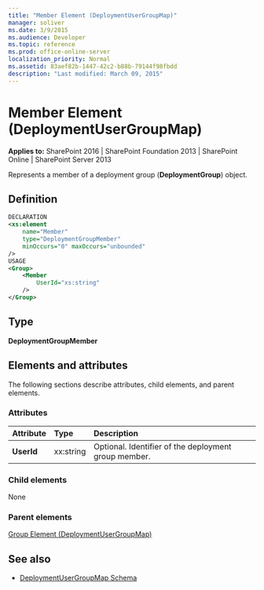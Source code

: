 ```yaml
---
title: "Member Element (DeploymentUserGroupMap)"
manager: soliver
ms.date: 3/9/2015
ms.audience: Developer
ms.topic: reference
ms.prod: office-online-server
localization_priority: Normal
ms.assetid: 83aef82b-1447-42c2-b88b-79144f98fbdd
description: "Last modified: March 09, 2015"
---
```


# Member Element (DeploymentUserGroupMap)

**Applies to:** SharePoint 2016 | SharePoint Foundation 2013 | SharePoint Online | SharePoint Server 2013
  
Represents a member of a deployment group (**DeploymentGroup**) object.

## Definition

```XML
DECLARATION
<xs:element 
    name="Member" 
    type="DeploymentGroupMember" 
    minOccurs="0" maxOccurs="unbounded" 
/>
USAGE
<Group>
    <Member
        UserId="xs:string"
    />
</Group>

```

## Type

**DeploymentGroupMember**
  
## Elements and attributes

The following sections describe attributes, child elements, and parent elements.

### Attributes

|**Attribute**|**Type**|**Description**|
|:-----|:-----|:-----|
|**UserId** <br/> |xx:string  <br/> |Optional. Identifier of the deployment group member.  <br/> |
   
### Child elements

None
   
### Parent elements

[Group Element (DeploymentUserGroupMap)](group-element-deploymentusergroupmap.md)
   
## See also

- [DeploymentUserGroupMap Schema](deploymentusergroupmap-schema.md)

